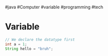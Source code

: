 #java #Computer #variable  #programming #tech 

# Variable
```Java
// We declare the datatype first
int a = 1;
String hello = "bruh";
```